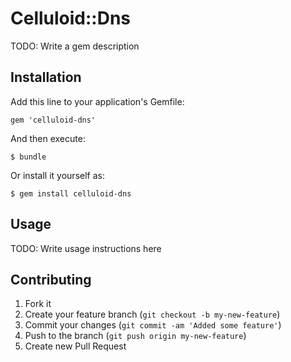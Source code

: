 # Celluloid::Dns

TODO: Write a gem description

## Installation

Add this line to your application's Gemfile:

    gem 'celluloid-dns'

And then execute:

    $ bundle

Or install it yourself as:

    $ gem install celluloid-dns

## Usage

TODO: Write usage instructions here

## Contributing

1. Fork it
2. Create your feature branch (`git checkout -b my-new-feature`)
3. Commit your changes (`git commit -am 'Added some feature'`)
4. Push to the branch (`git push origin my-new-feature`)
5. Create new Pull Request
